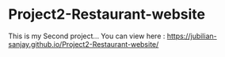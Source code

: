 # Project2-Restaurant-website

This is my Second project...
You can view here : https://jubilian-sanjay.github.io/Project2-Restaurant-website/
